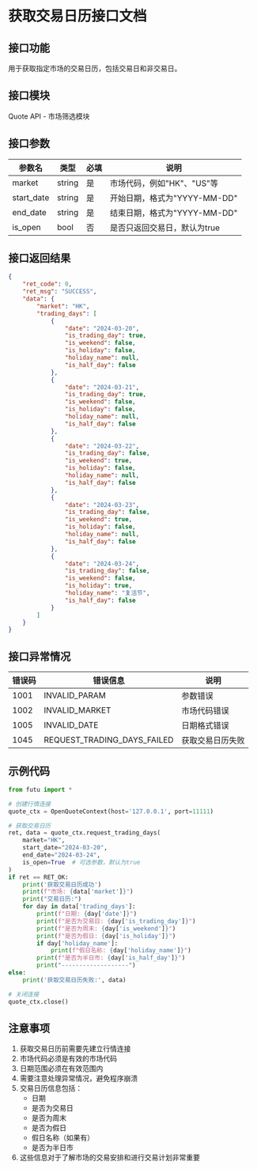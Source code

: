 # 获取交易日历接口文档

## 接口功能
用于获取指定市场的交易日历，包括交易日和非交易日。

## 接口模块
Quote API - 市场筛选模块

## 接口参数
| 参数名 | 类型 | 必填 | 说明 |
|--------|------|------|------|
| market | string | 是 | 市场代码，例如"HK"、"US"等 |
| start_date | string | 是 | 开始日期，格式为"YYYY-MM-DD" |
| end_date | string | 是 | 结束日期，格式为"YYYY-MM-DD" |
| is_open | bool | 否 | 是否只返回交易日，默认为true |

## 接口返回结果
```json
{
    "ret_code": 0,
    "ret_msg": "SUCCESS",
    "data": {
        "market": "HK",
        "trading_days": [
            {
                "date": "2024-03-20",
                "is_trading_day": true,
                "is_weekend": false,
                "is_holiday": false,
                "holiday_name": null,
                "is_half_day": false
            },
            {
                "date": "2024-03-21",
                "is_trading_day": true,
                "is_weekend": false,
                "is_holiday": false,
                "holiday_name": null,
                "is_half_day": false
            },
            {
                "date": "2024-03-22",
                "is_trading_day": false,
                "is_weekend": true,
                "is_holiday": false,
                "holiday_name": null,
                "is_half_day": false
            },
            {
                "date": "2024-03-23",
                "is_trading_day": false,
                "is_weekend": true,
                "is_holiday": false,
                "holiday_name": null,
                "is_half_day": false
            },
            {
                "date": "2024-03-24",
                "is_trading_day": false,
                "is_weekend": false,
                "is_holiday": true,
                "holiday_name": "复活节",
                "is_half_day": false
            }
        ]
    }
}
```

## 接口异常情况
| 错误码 | 错误信息 | 说明 |
|--------|----------|------|
| 1001 | INVALID_PARAM | 参数错误 |
| 1002 | INVALID_MARKET | 市场代码错误 |
| 1005 | INVALID_DATE | 日期格式错误 |
| 1045 | REQUEST_TRADING_DAYS_FAILED | 获取交易日历失败 |

## 示例代码
```python
from futu import *

# 创建行情连接
quote_ctx = OpenQuoteContext(host='127.0.0.1', port=11111)

# 获取交易日历
ret, data = quote_ctx.request_trading_days(
    market="HK",
    start_date="2024-03-20",
    end_date="2024-03-24",
    is_open=True  # 可选参数，默认为true
)
if ret == RET_OK:
    print('获取交易日历成功')
    print(f"市场: {data['market']}")
    print("交易日历:")
    for day in data['trading_days']:
        print(f"日期: {day['date']}")
        print(f"是否为交易日: {day['is_trading_day']}")
        print(f"是否为周末: {day['is_weekend']}")
        print(f"是否为假日: {day['is_holiday']}")
        if day['holiday_name']:
            print(f"假日名称: {day['holiday_name']}")
        print(f"是否为半日市: {day['is_half_day']}")
        print("-------------------")
else:
    print('获取交易日历失败:', data)

# 关闭连接
quote_ctx.close()
```

## 注意事项
1. 获取交易日历前需要先建立行情连接
2. 市场代码必须是有效的市场代码
3. 日期范围必须在有效范围内
4. 需要注意处理异常情况，避免程序崩溃
5. 交易日历信息包括：
   - 日期
   - 是否为交易日
   - 是否为周末
   - 是否为假日
   - 假日名称（如果有）
   - 是否为半日市
6. 这些信息对于了解市场的交易安排和进行交易计划非常重要 